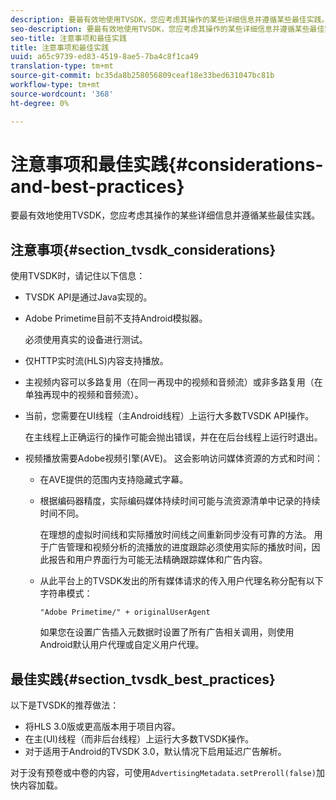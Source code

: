 ```yaml
---
description: 要最有效地使用TVSDK，您应考虑其操作的某些详细信息并遵循某些最佳实践。
seo-description: 要最有效地使用TVSDK，您应考虑其操作的某些详细信息并遵循某些最佳实践。
seo-title: 注意事项和最佳实践
title: 注意事项和最佳实践
uuid: a65c9739-ed83-4519-8ae5-7ba4c8f1ca49
translation-type: tm+mt
source-git-commit: bc35da8b258056809ceaf18e33bed631047bc81b
workflow-type: tm+mt
source-wordcount: '368'
ht-degree: 0%

---
```



# 注意事项和最佳实践{#considerations-and-best-practices}

要最有效地使用TVSDK，您应考虑其操作的某些详细信息并遵循某些最佳实践。

## 注意事项{#section_tvsdk_considerations}

使用TVSDK时，请记住以下信息：

* TVSDK API是通过Java实现的。
* Adobe Primetime目前不支持Android模拟器。

   必须使用真实的设备进行测试。
* 仅HTTP实时流(HLS)内容支持播放。
* 主视频内容可以多路复用（在同一再现中的视频和音频流）或非多路复用（在单独再现中的视频和音频流）。
* 当前，您需要在UI线程（主Android线程）上运行大多数TVSDK API操作。

   在主线程上正确运行的操作可能会抛出错误，并在在后台线程上运行时退出。
* 视频播放需要Adobe视频引擎(AVE)。 这会影响访问媒体资源的方式和时间：

   * 在AVE提供的范围内支持隐藏式字幕。
   * 根据编码器精度，实际编码媒体持续时间可能与流资源清单中记录的持续时间不同。

      在理想的虚拟时间线和实际播放时间线之间重新同步没有可靠的方法。 用于广告管理和视频分析的流播放的进度跟踪必须使用实际的播放时间，因此报告和用户界面行为可能无法精确跟踪媒体和广告内容。
   * 从此平台上的TVSDK发出的所有媒体请求的传入用户代理名称分配有以下字符串模式：

      ```
      "Adobe Primetime/" + originalUserAgent
      ```

      如果您在设置广告插入元数据时设置了所有广告相关调用，则使用Android默认用户代理或自定义用户代理。

## 最佳实践{#section_tvsdk_best_practices}

以下是TVSDK的推荐做法：

* 将HLS 3.0版或更高版本用于项目内容。
* 在主(UI)线程（而非后台线程）上运行大多数TVSDK操作。
* 对于适用于Android的TVSDK 3.0，默认情况下启用延迟广告解析。

对于没有预卷或中卷的内容，可使用`AdvertisingMetadata.setPreroll(false)`加快内容加载。